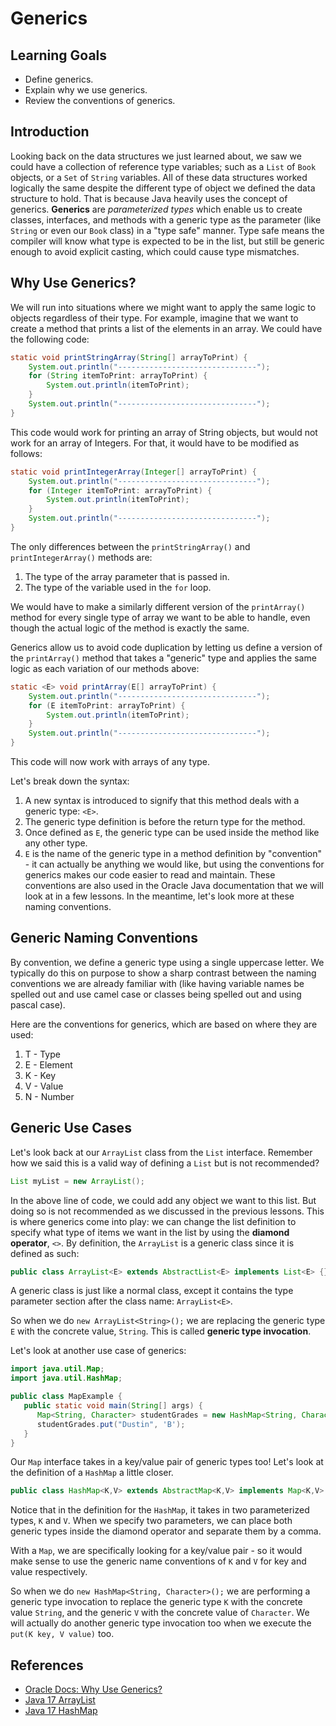 # Generics

## Learning Goals

- Define generics.
- Explain why we use generics.
- Review the conventions of generics.

## Introduction

Looking back on the data structures we just learned about, we saw we could have
a collection of reference type variables; such as a `List` of `Book` objects,
or a `Set` of `String` variables. All of these data structures worked
logically the same despite the different type of object we defined the data
structure to hold. That is because Java heavily uses the concept of generics.
**Generics** are _parameterized types_ which enable us to create classes,
interfaces, and methods with a generic type as the parameter (like `String` or
even our `Book` class) in a "type safe" manner. Type safe means the compiler
will know what type is expected to be in the list, but still be generic enough
to avoid explicit casting, which could cause type mismatches.

## Why Use Generics?

We will run into situations where we might want to apply the same logic to
objects regardless of their type. For example, imagine that we want to create a
method that prints a list of the elements in an array. We could have the
following code:

```java
static void printStringArray(String[] arrayToPrint) {
    System.out.println("-------------------------------");
    for (String itemToPrint: arrayToPrint) {
        System.out.println(itemToPrint);
    }
    System.out.println("-------------------------------");
}
```

This code would work for printing an array of String objects, but would not work
for an array of Integers. For that, it would have to be modified as follows:

```java
static void printIntegerArray(Integer[] arrayToPrint) {
    System.out.println("-------------------------------");
    for (Integer itemToPrint: arrayToPrint) {
        System.out.println(itemToPrint);
    }
    System.out.println("-------------------------------");
}
```

The only differences between the `printStringArray()` and `printIntegerArray()`
methods are:

1. The type of the array parameter that is passed in.
2. The type of the variable used in the `for` loop.

We would have to make a similarly different version of the `printArray()` method
for every single type of array we want to be able to handle, even though the
actual logic of the method is exactly the same.

Generics allow us to avoid code duplication by letting us define a version of
the `printArray()` method that takes a "generic" type and applies the same logic
as each variation of our methods above:

```java
static <E> void printArray(E[] arrayToPrint) {
    System.out.println("-------------------------------");
    for (E itemToPrint: arrayToPrint) {
        System.out.println(itemToPrint);
    }
    System.out.println("-------------------------------");
}
```

This code will now work with arrays of any type.

Let's break down the syntax:

1. A new syntax is introduced to signify that this method deals with a generic
   type: `<E>`.
2. The generic type definition is before the return type for the method.
3. Once defined as `E`, the generic type can be used inside the method like any
   other type.
4. `E` is the name of the generic type in a method definition by "convention" -
   it can actually be anything we would like, but using the conventions for
   generics makes our code easier to read and maintain. These conventions are
   also used in the Oracle Java documentation that we will look at in a few
   lessons. In the meantime, let's look more at these naming conventions.

## Generic Naming Conventions

By convention, we define a generic type using a single uppercase letter. We
typically do this on purpose to show a sharp contrast between the naming
conventions we are already familiar with (like having variable names be spelled
out and use camel case or classes being spelled out and using pascal case).

Here are the conventions for generics, which are based on where they are
used:

1. T - Type
2. E - Element
3. K - Key
4. V - Value
5. N - Number

## Generic Use Cases

Let's look back at our `ArrayList` class from the `List` interface. Remember how
we said this is a valid way of defining a `List` but is not recommended?

```java
List myList = new ArrayList();
```

In the above line of code, we could add any object we want to this list. But
doing so is not recommended as we discussed in the previous lessons. This is
where generics come into play: we can change the list definition to specify
what type of items we want in the list by using the **diamond operator**, `<>`.
By definition, the `ArrayList` is a generic class since it is defined as such:

```java
public class ArrayList<E> extends AbstractList<E> implements List<E> {}
```

A generic class is just like a normal class, except it contains the type
parameter section after the class name: `ArrayList<E>`.

So when we do `new ArrayList<String>();` we are replacing the generic type `E`
with the concrete value, `String`. This is called **generic type invocation**.

Let's look at another use case of generics:

```java
import java.util.Map;
import java.util.HashMap;

public class MapExample {
   public static void main(String[] args) {
      Map<String, Character> studentGrades = new HashMap<String, Character>();
      studentGrades.put("Dustin", 'B');
   }
}
```

Our `Map` interface takes in a key/value pair of generic types too! Let's look
at the definition of a `HashMap` a little closer.

```java
public class HashMap<K,V> extends AbstractMap<K,V> implements Map<K,V> {}
```

Notice that in the definition for the `HashMap`, it takes in two parameterized
types, `K` and `V`. When we specify two parameters, we can place both generic
types inside the diamond operator and separate them by a comma.

With a `Map`, we are specifically looking for a key/value pair - so it would
make sense to use the generic name conventions of `K` and `V` for key and value
respectively.

So when we do `new HashMap<String, Character>();` we are performing a generic
type invocation to replace the generic type `K` with the concrete value
`String`, and the generic `V` with the concrete value of `Character`. We will
actually do another generic type invocation too when we execute the
`put(K key, V value)` too.

## References

- [Oracle Docs: Why Use Generics?](https://docs.oracle.com/javase/tutorial/java/generics/why.html#:~:text=In%20a%20nutshell%2C%20generics%20enable,same%20code%20with%20different%20inputs.)
- [Java 17 ArrayList](https://docs.oracle.com/en/java/javase/17/docs/api/java.base/java/util/ArrayList.html)
- [Java 17 HashMap](https://docs.oracle.com/en/java/javase/17/docs/api/java.base/java/util/HashMap.html)
